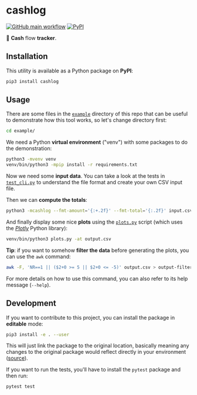 # cashlog

[![GitHub main workflow](https://img.shields.io/github/actions/workflow/status/dmotte/cashlog/main.yml?branch=main&logo=github&label=main&style=flat-square)](https://github.com/dmotte/cashlog/actions)
[![PyPI](https://img.shields.io/pypi/v/cashlog?logo=python&style=flat-square)](https://pypi.org/project/cashlog/)

:snake: **Cash** flow **tracker**.

## Installation

This utility is available as a Python package on **PyPI**:

```bash
pip3 install cashlog
```

## Usage

There are some files in the [`example`](example) directory of this repo that can be useful to demonstrate how this tool works, so let's change directory first:

```bash
cd example/
```

We need a Python **virtual environment** ("venv") with some packages to do the demonstration:

```bash
python3 -mvenv venv
venv/bin/python3 -mpip install -r requirements.txt
```

Now we need some **input data**. You can take a look at the tests in [`test_cli.py`](test/test_cli.py) to understand the file format and create your own CSV input file.

Then we can **compute the totals**:

```bash
python3 -mcashlog --fmt-amount='{:+.2f}' --fmt-total='{:.2f}' input.csv output.csv
```

And finally display some nice **plots** using the [`plots.py`](example/plots.py) script (which uses the [_Plotly_](https://github.com/plotly/plotly.py) Python library):

```bash
venv/bin/python3 plots.py -at output.csv
```

**Tip**: if you want to somehow **filter the data** before generating the plots, you can use the `awk` command:

```bash
awk -F, 'NR==1 || ($2+0 >= 5 || $2+0 <= -5)' output.csv > output-filtered.csv
```

For more details on how to use this command, you can also refer to its help message (`--help`).

## Development

If you want to contribute to this project, you can install the package in **editable** mode:

```bash
pip3 install -e . --user
```

This will just link the package to the original location, basically meaning any changes to the original package would reflect directly in your environment ([source](https://stackoverflow.com/a/35064498)).

If you want to run the tests, you'll have to install the `pytest` package and then run:

```bash
pytest test
```
